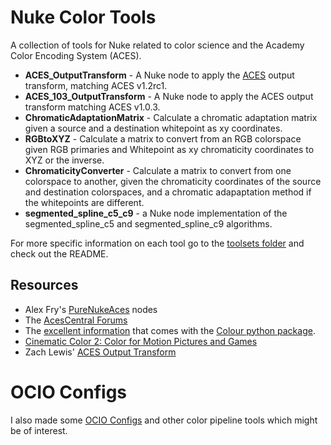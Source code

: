 # Nuke Color Tools
A collection of tools for Nuke related to color science and the Academy Color Encoding System (ACES). 
- **ACES_OutputTransform** - A Nuke node to apply the [ACES](https://github.com/ampas/aces-dev) output transform, matching ACES v1.2rc1.
- **ACES_103_OutputTransform** - A Nuke node to apply the ACES output transform matching ACES v1.0.3.
- **ChromaticAdaptationMatrix** - Calculate a chromatic adaptation matrix given a source and a destination whitepoint as xy coordinates.
- **RGBtoXYZ** - Calculate a matrix to convert from an RGB colorspace given RGB primaries and Whitepoint as xy chromaticity coordinates to XYZ or the inverse.
- **ChromaticityConverter** - Calculate a matrix to convert from one colorspace to another, given the chromaticity coordinates of the source and destination colorspaces, and a chromatic adapaptation method if the whitepoints are different.
- **segmented_spline_c5_c9** - a Nuke node implementation of the segmented_spline_c5 and segmented_spline_c9 algorithms. 

For more specific information on each tool go to the [toolsets folder](/toolsets) and check out the README.


## Resources
- Alex Fry's [PureNukeAces](https://github.com/alexfry/PureNukeACES) nodes
- The [AcesCentral Forums](https://acescentral.com)
- The [excellent information](https://colour.readthedocs.io/en/v0.3.10/colour.models.rgb.html) that comes with the [Colour python package](https://colour.readthedocs.io/en/v0.3.15/index.html).
- [Cinematic Color 2: Color for Motion Pictures and Games](https://nick-shaw.github.io/cinematiccolor/cinematic-color.html#color-science.html)
- Zach Lewis' [ACES Output Transform](https://gist.github.com/zachlewis/786c0be941868644c993fde1c3515c2c)


# OCIO Configs
I also made some [OCIO Configs](https://github.com/jedypod/colortools) and other color pipeline tools which might be of interest.
